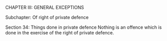 CHAPTER III: GENERAL EXCEPTIONS

Subchapter: Of right of private defence

Section 34: Things done in private defence
Nothing is an offence which is done in the exercise of the right of private defence.

